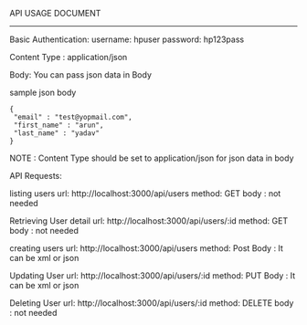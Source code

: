 API USAGE DOCUMENT
___________________________________________________________________
Basic Authentication:
    username: hpuser
    password: hp123pass

Content Type :
   application/json

Body:
   You can pass json data in Body
   
   sample json body

    {
     "email" : "test@yopmail.com", 
     "first_name" : "arun", 
     "last_name" : "yadav"
    }

NOTE : Content Type should be set to application/json for json data in body

API Requests:

listing users
   url: http://localhost:3000/api/users
   method: GET
   body : not needed

Retrieving User detail
  url: http://localhost:3000/api/users/:id 
  method: GET
  body : not needed

creating users
   url: http://localhost:3000/api/users
   method: Post
   Body : It can be xml or json

Updating User
  url: http://localhost:3000/api/users/:id 
  method: PUT
  Body : It can be xml or json

Deleting User 
  url: http://localhost:3000/api/users/:id 
  method: DELETE
  body : not needed